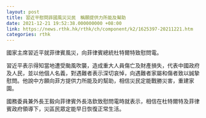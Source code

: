 ```yaml
---
layout: post
title: 習近平慰問菲國風災災民　稱願提供力所能及幫助
date: 2021-12-21 19:52:38.000000000 +08:00
link: https://news.rthk.hk/rthk/ch/component/k2/1625397-20211221.htm
categories: rthk
---
```


國家主席習近平就菲律賓風災，向菲律賓總統杜特爾特致慰問電。

習近平表示得知當地遭受颱風吹襲，造成重大人員傷亡及財產損失，代表中國政府及人民，並以他個人名義，對遇難者表示深切哀悼，向遇難者家屬和傷者致以誠摯慰問。他說中方願向菲方提供力所能及的幫助，相信災民定能戰勝災害，重建家園。

國務委員兼外長王毅向菲律賓外長洛欽致慰問電時就表示，相信在杜特爾特及菲律賓政府領導下，災區民眾定能早日恢復正常生活。
